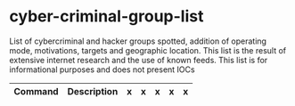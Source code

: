 # cyber-criminal-group-list
List of cybercriminal and hacker groups spotted, addition of operating mode, motivations, targets and geographic location. This list is the result of extensive internet research and the use of known feeds. This list is for informational purposes and does not present IOCs



| Command | Description | x | x | x | x | x |
| --- | --- |--- | --- | --- | --- | --- |
